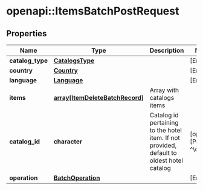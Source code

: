 # openapi::ItemsBatchPostRequest


## Properties
Name | Type | Description | Notes
------------ | ------------- | ------------- | -------------
**catalog_type** | [**CatalogsType**](CatalogsType.md) |  | [Enum: ] 
**country** | [**Country**](Country.md) |  | [Enum: ] 
**language** | [**Language**](Language.md) |  | [Enum: ] 
**items** | [**array[ItemDeleteBatchRecord]**](ItemDeleteBatchRecord.md) | Array with catalogs items | 
**catalog_id** | **character** | Catalog id pertaining to the hotel item. If not provided, default to oldest hotel catalog | [optional] [Pattern: ^\\d+$] 
**operation** | [**BatchOperation**](BatchOperation.md) |  | [Enum: ] 


